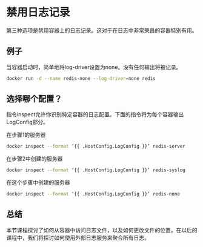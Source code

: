 # 禁用日志记录
第三种选项是禁用容器上的日志记录。这对于在日志中非常荣昌的容器特别有用。
## 例子
当容器启动时，简单地将log-driver设置为none。没有任何输出将被记录。
```bash
docker run -d --name redis-none --log-driver=none redis
```
## 选择哪个配置？
指令inspect允许你识别特定容器的日志配置。下面的指令将为每个容器输出LogConfig部分。

在步骤1的服务器
```bash
docker inspect --format ‘{{ .HostConfig.LogConfig }}’ redis-server
```

在步骤2中创建的服务器
```bash
docker inspect --format ‘{{ .HostConfig.LogConfig }}’ redis-syslog
```
在这个步骤中创建的服务器
```bash
docker inspect --format ‘{{ .HostConfig.LogConfig }}’ redis-none
```
## 总结
本节课程探讨了如何从容器中访问日志文件，以及如何更改文件的位置。在以后的课程中，我们将探讨如何使用外部日志服务来聚合所有日志。

